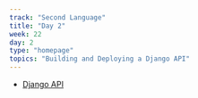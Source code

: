 ```yaml
---
track: "Second Language"
title: "Day 2"
week: 22
day: 2
type: "homepage"
topics: "Building and Deploying a Django API"
---
```



- [Django API](/second-language/week-19/day-1/lecture-materials/react)

